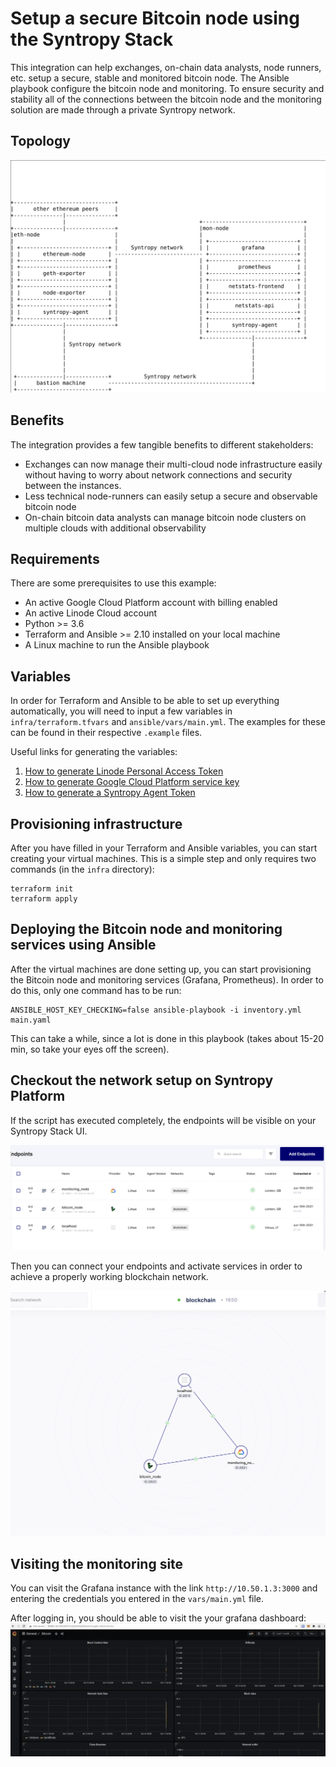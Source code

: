 # Setup a secure Bitcoin node using the Syntropy Stack

This integration can help exchanges, on-chain data analysts, node runners, etc. setup a secure, stable and monitored bitcoin node.
The Ansible playbook configure the bitcoin node and monitoring. To ensure security and stability all of the connections between the bitcoin node and the monitoring solution are made through a private Syntropy network.

## Topology

![](assets/topology.png)

## Benefits

The integration provides a few tangible benefits to different stakeholders:
* Exchanges can now manage their multi-cloud node infrastructure easily without having to worry about network connections and security between the instances.
* Less technical node-runners can easily setup a secure and observable bitcoin node
* On-chain bitcoin data analysts can manage bitcoin node clusters on multiple clouds with additional observability

## Requirements

There are some prerequisites to use this example:

* An active Google Cloud Platform account with billing enabled
* An active Linode Cloud account
* Python >= 3.6
* Terraform and Ansible >= 2.10 installed on your local machine
* A Linux machine to run the Ansible playbook


## Variables

In order for Terraform and Ansible to be able to set up everything automatically,
you will need to input a few variables in `infra/terraform.tfvars` and 
`ansible/vars/main.yml`. The examples for these can be found in their respective
`.example` files.

Useful links for generating the variables:

1. [How to generate Linode Personal Access Token](https://www.linode.com/docs/guides/getting-started-with-the-linode-api/)
2. [How to generate Google Cloud Platform service key](https://cloud.google.com/iam/docs/creating-managing-service-account-keys)
3. [How to generate a Syntropy Agent Token](https://docs.syntropystack.com/docs/get-your-agent-token)


## Provisioning infrastructure

After you have filled in your Terraform and Ansible variables, you can start
creating your virtual machines. This is a simple step and only requires two
commands (in the `infra` directory):

```
terraform init
terraform apply
```

## Deploying the Bitcoin node and monitoring services using Ansible

After the virtual machines are done setting up, you can start provisioning
the Bitcoin node and monitoring services (Grafana, Prometheus).
In order to do this, only one command has to be run:

```
ANSIBLE_HOST_KEY_CHECKING=false ansible-playbook -i inventory.yml main.yaml
```

This can take a while, since a lot is done in this playbook (takes about 15-20 min, so take your eyes off the screen).


## Checkout the network setup on Syntropy Platform

If the script has executed completely, the endpoints will be visible on your Syntropy Stack UI.

![](assets/endpoints.png)

Then you can connect your endpoints and activate services in order to achieve a properly working blockchain network.

![](assets/network.png)

## Visiting the monitoring site

You can visit the Grafana instance with the link `http://10.50.1.3:3000` and entering
the credentials you entered in the `vars/main.yml` file.

After logging in, you should be able to visit the your grafana dashboard:
![](assets/grafana.png)
